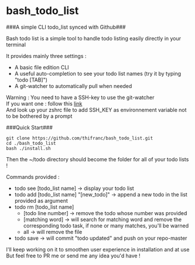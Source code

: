# bash_todo_list
###A simple CLI todo_list synced with Github###

Bash todo list is a simple tool
to handle todo listing easily directly in your terminal

It provides mainly three settings :
* A basic file edition CLI
* A useful auto-completion to see your todo list names (try it by typing "todo [TAB]")
* A git-watcher to automatically pull when needed

Warning : You need to have a SSH-key to use the git-watcher  
If you want one : follow this [link](https://help.github.com/articles/connecting-to-github-with-ssh/)  
And look up your zshrc file to add SSH_KEY as environnement variable not to be bothered by a prompt  

###Quick Start###

```
git clone https://github.com/thifranc/bash_todo_list.git
cd ./bash_todo_list
bash ./install.sh
```
Then the ~/todo directory should become the folder for all of your todo lists !

Commands provided :
* todo see [todo_list name] -> display your todo list
* todo add [todo_list name] "[new_todo]" -> append a new todo in the list provided as argument
* todo rm [todo_list name] 
  - [todo line number] -> remove the todo whose number was provided
  - [matching word] -> will search for matching word and remove the corresponding todo task, if none or many matches, you'll be warned
  - all -> will remove the file
* todo save -> will commit "todo updated" and push on your repo-master

I'll keep working on it to smoothen user experience in installation and at use  
But feel free to PR me or send me any idea you'd have !
